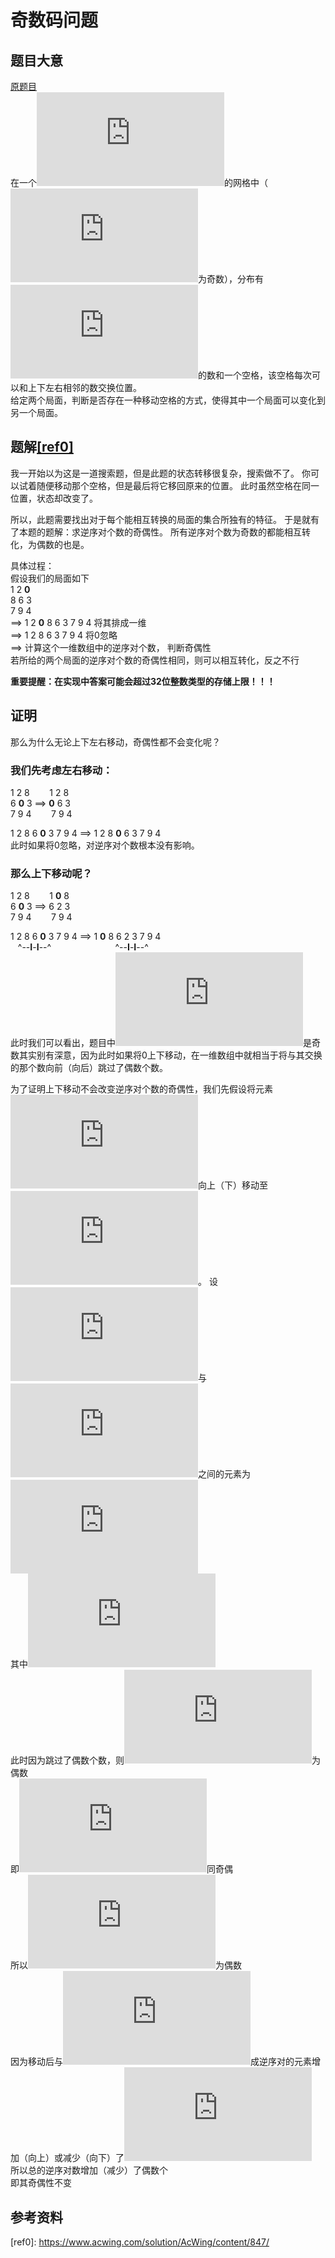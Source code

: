 ﻿# 奇数码问题
## 题目大意
[原题目][src]  
在一个![n*n][n*n]的网格中（![n][n]为奇数），分布有![1...n^2-1][1...n^2-1]的数和一个空格，该空格每次可以和上下左右相邻的数交换位置。  
给定两个局面，判断是否存在一种移动空格的方式，使得其中一个局面可以变化到另一个局面。

## 题解[\[ref0\]][ref0]
我一开始以为这是一道搜索题，但是此题的状态转移很复杂，搜索做不了。
你可以试着随便移动那个空格，但是最后将它移回原来的位置。
此时虽然空格在同一位置，状态却改变了。

所以，此题需要找出对于每个能相互转换的局面的集合所独有的特征。
于是就有了本题的题解：求逆序对个数的奇偶性。
所有逆序对个数为奇数的都能相互转化，为偶数的也是。

具体过程：  
假设我们的局面如下  
1   2 **0**  
8   6   3  
7   9   4  
==> 1 2 **0** 8 6 3 7 9 4          将其排成一维  
==> 1 2 8 6 3 7 9 4                     将0忽略  
==> 计算这个一维数组中的逆序对个数， 判断奇偶性  
    若所给的两个局面的逆序对个数的奇偶性相同，则可以相互转化，反之不行

**重要提醒：在实现中答案可能会超过32位整数类型的存储上限！！！**

## 证明
那么为什么无论上下左右移动，奇偶性都不会变化呢？

### 我们先考虑左右移动：  
1     2     8 &nbsp;&nbsp;&nbsp;&nbsp;&nbsp;&nbsp;  1     2     8  
6   **0**   3 ==>                                 **0**   6     3  
7     9     4 &nbsp;&nbsp;&nbsp;&nbsp;&nbsp;&nbsp;  7     9     4

1 2 8 6 **0** 3 7 9 4 ==> 1 2 8 **0** 6 3 7 9 4  
此时如果将0忽略，对逆序对个数根本没有影响。

### 那么上下移动呢？  
1     2     8 &nbsp;&nbsp;&nbsp;&nbsp;&nbsp;&nbsp;  1   **0**   8  
6   **0**   3 ==>                                   6     2     3  
7     9     4 &nbsp;&nbsp;&nbsp;&nbsp;&nbsp;&nbsp;  7     9     4

1 2 8 6 **0** 3 7 9 4 ==> 1 **0** 8 6 2 3 7 9 4  
&nbsp;&nbsp;&nbsp;^--**I**-**I**--^
&nbsp;&nbsp;&nbsp;&nbsp;&nbsp;&nbsp;&nbsp;&nbsp;&nbsp;&nbsp;&nbsp;
&nbsp;&nbsp;&nbsp;&nbsp;&nbsp;&nbsp;&nbsp;&nbsp;&nbsp;&nbsp;&nbsp;&nbsp;
^--**I**-**I**--^  
此时我们可以看出，题目中![n][n]是奇数其实别有深意，因为此时如果将0上下移动，在一维数组中就相当于将与其交换的那个数向前（向后）跳过了偶数个数。

为了证明上下移动不会改变逆序对个数的奇偶性，我们先假设将元素![x][x]向上（下）移动至![x'][x']。
设![x][x]与![x'][x']之间的元素为  
![A_{1}, A_{2},...,A{a},B_{1},B_{2},...,B_{b}][A_{1}, A_{2},...,A{a},B_{1},B_{2},...,B_{b}]  
其中![A_{i}&lt;x,B_{j}&gt;x][A_{i}&lt;x,B_{j}&gt;x]  
此时因为跳过了偶数个数，则![a+b][a+b]为偶数  
即![a,b][a,b]同奇偶  
所以![a-b][a-b]为偶数  
因为移动后与![x][x]成逆序对的元素增加（向上）或减少（向下）了![a-b][a-b]  
所以总的逆序对数增加（减少）了偶数个  
即其奇偶性不变

## 参考资料
\[ref0\]: https://www.acwing.com/solution/AcWing/content/847/

[src]: https://www.acwing.com/problem/content/description/110/
[n*n]: https://latex.codecogs.com/svg.latex?n%5Ctimes%20n
[n]: https://latex.codecogs.com/svg.latex?n
[1...n^2-1]: https://latex.codecogs.com/svg.latex?1...n%5E2-1
[x]: https://latex.codecogs.com/svg.latex?x
[x']: https://latex.codecogs.com/svg.latex?x%27
[A_{1}, A_{2},...,A{a},B_{1},B_{2},...,B_{b}]: https://latex.codecogs.com/svg.latex?A_%7B1%7D%2C%20A_%7B2%7D%2C...%2CA%7Ba%7D%2CB_%7B1%7D%2CB_%7B2%7D%2C...%2CB_%7Bb%7D
[A_{i}&lt;x,B_{j}&gt;x]: https://latex.codecogs.com/svg.latex?A_%7Bi%7D%3Cx%2CB_%7Bj%7D%3Ex
[a+b]: https://latex.codecogs.com/svg.latex?a+b
[a,b]: https://latex.codecogs.com/svg.latex?a%2Cb
[a-b]: https://latex.codecogs.com/svg.latex?a-b
[ref0]: https://www.acwing.com/solution/AcWing/content/847/